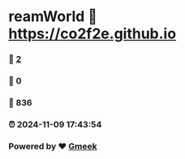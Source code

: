 # reamWorld :link: https://co2f2e.github.io 
### :page_facing_up: [2](https://co2f2e.github.io/tag.html) 
### :speech_balloon: 0 
### :hibiscus: 836 
### :alarm_clock: 2024-11-09 17:43:54 
### Powered by :heart: [Gmeek](https://github.com/Meekdai/Gmeek)
